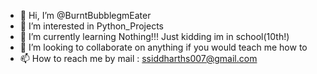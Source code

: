 - 👋 Hi, I’m @BurntBubblegmEater
- 👀 I’m interested in Python_Projects
- 🌱 I’m currently learning Nothing!!! Just kidding im in school(10th!)
- 💞️ I’m looking to collaborate on anything if you would teach me how to
- 📫 How to reach me by mail : ssiddharths007@gmail.com

<!---
BurntBubblegmEater/BurntBubblegmEater is a ✨ special ✨ repository because its `README.md` (this file) appears on your GitHub profile.
You can click the Preview link to take a look at your changes.
--->
